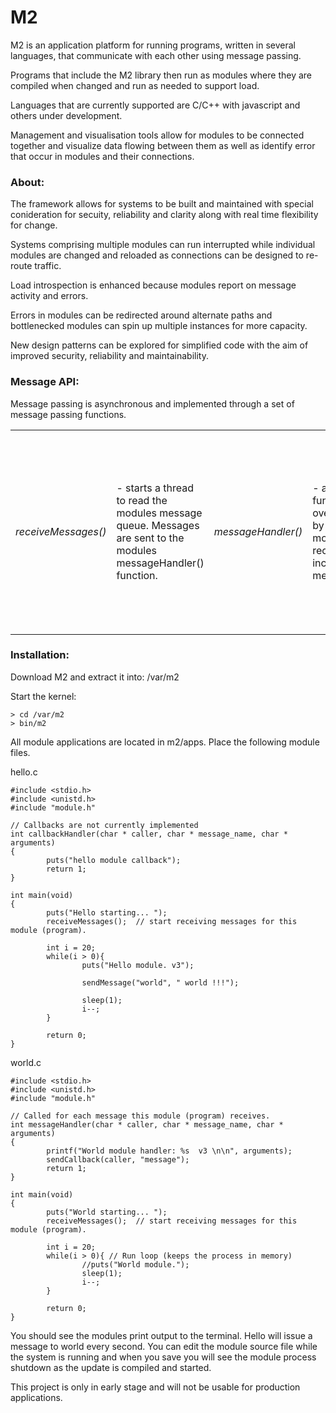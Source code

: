 M2
==

M2 is an application platform for running programs, written in several languages, that communicate with each other using message passing. 

Programs that include the M2 library then run as modules where they are compiled when changed and run as needed to support load. 

Languages that are currently supported are C/C++ with javascript and others under development.  

Management and visualisation tools allow for modules to be connected together and visualize data flowing between them 
as well as identify error that occur in modules and their connections. 


<!--
A kernel manages the compilation and running of applications as modules who communicate with each other using messages.

Modules are native applications that implement a shared library allowing them to: be compiled and reloaded when source changes (kernel does this), communicate using IPC and report on message and error activity. Application modules can be written in C. Javascript, c++ and Java will follow shortly.

Visualisation of applications (modules), their code for editing, errors and messages flowing between them are currently absent but represent a critical element to the system.
-->

<h3>About:</h3>

The framework allows for systems to be built and maintained with special conideration for secuity, 
reliability and clarity along with real time flexibility for change.

Systems comprising multiple modules can run interrupted while individual modules are changed and reloaded as connections can be designed to re-route traffic. 

Load introspection is enhanced because modules report on message activity and errors. 

Errors in modules can be redirected around alternate paths and bottlenecked modules can spin up multiple instances for more capacity.

New design patterns can be explored for simplified code with the aim of improved security, reliability and maintainability.


<h3>Message API:</h3>

Message passing is asynchronous and implemented through a set of message passing functions.

<table>
  <tr>
    <td> <i>receiveMessages()</i> </td>
    <td>
      - starts a thread to read the modules message queue. 
	Messages are sent to the modules messageHandler() function.
    </td>
    <td> <i>messageHandler()</i> </td>
    <td>
      - abstract function overridden by the module receives incoming messages.
    </td>
    <td> <i>sendMessage()</i> </td>
    <td> 
      - sends a message to one or more other modules directly by name or with 
	help from the kernel if no recipients are found.
    </td>
    <td> <i>sendCallback()</i> </td>
    <td>
      - sends response message to calling module.
    </td>
    <td><i>callbackHandler()</i> </td>
    <td>
      - receives a response message from receiving modules after a sendMessage call.
    </td>
  </tr>
</table>

<h3>Installation:</h3>

Download M2 and extract it into: /var/m2

Start the kernel:
```
> cd /var/m2
> bin/m2
```

All module applications are located in m2/apps. Place the following module files.

hello.c
```
#include <stdio.h>
#include <unistd.h>
#include "module.h"

// Callbacks are not currently implemented
int callbackHandler(char * caller, char * message_name, char * arguments)
{
        puts("hello module callback");
        return 1;
}

int main(void)
{
        puts("Hello starting... ");
        receiveMessages();  // start receiving messages for this module (program).

        int i = 20;
        while(i > 0){
                puts("Hello module. v3");

                sendMessage("world", " world !!!");

                sleep(1);
                i--;
        }

        return 0;
}
```

world.c
```
#include <stdio.h>
#include <unistd.h>
#include "module.h"

// Called for each message this module (program) receives.
int messageHandler(char * caller, char * message_name, char * arguments)
{
        printf("World module handler: %s  v3 \n\n", arguments);
        sendCallback(caller, "message");
        return 1;
}

int main(void)
{
        puts("World starting... ");
        receiveMessages();  // start receiving messages for this module (program).

        int i = 20;
        while(i > 0){ // Run loop (keeps the process in memory)
                //puts("World module.");
                sleep(1);
                i--;
        }

        return 0;
}
```

You should see the modules print output to the terminal. Hello will issue a message to world every second. 
You can edit the module source file while the system is running and when you save you will see the module process shutdown as the update is
compiled and started. 


This project is only in early stage and will not be usable for production applications. 
